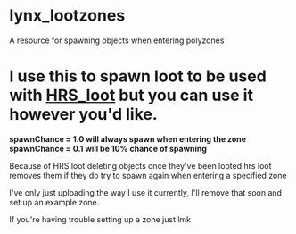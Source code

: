 # lynx_lootzones
A resource for spawning objects when entering polyzones

# I use this to spawn loot to be used with [HRS_loot](https://hrs-scripts.tebex.io/package/5347769) but you can use it however you'd like.

**spawnChance = 1.0 will always spawn when entering the zone**
**spawnChance = 0.1 will be 10% chance of spawning** 

Because of HRS loot deleting objects once they've been looted hrs loot removes them if they do try to spawn again when entering a specified zone

I've only just uploading the way I use it currently, I'll remove that soon and set up an example zone.

If you're having trouble setting up a zone just lmk
